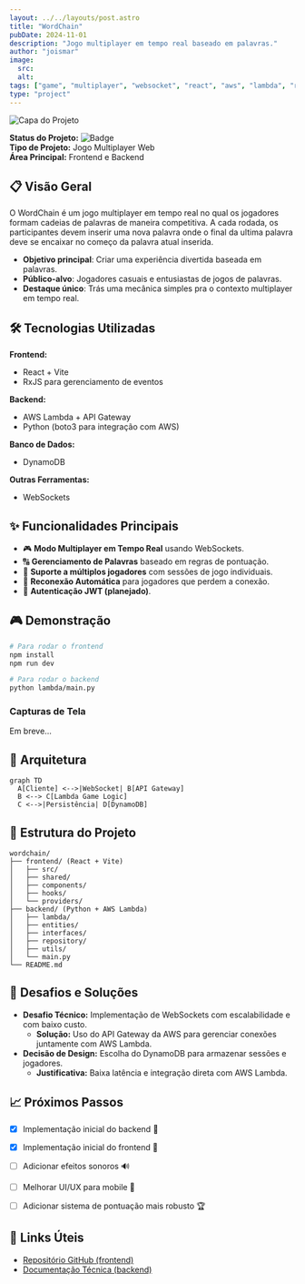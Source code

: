 ```yaml
---
layout: ../../layouts/post.astro
title: "WordChain"
pubDate: 2024-11-01
description: "Jogo multiplayer em tempo real baseado em palavras."
author: "joismar"
image:
  src:
  alt:
tags: ["game", "multiplayer", "websocket", "react", "aws", "lambda", "real world"]
type: "project"
---
```


![Capa do Projeto](https://placehold.co/736x200)

**Status do Projeto:** ![Badge](https://img.shields.io/badge/Status-Em%20Desenvolvimento-green)  
**Tipo de Projeto:** Jogo Multiplayer Web  
**Área Principal:** Frontend e Backend

## 📋 Visão Geral
O WordChain é um jogo multiplayer em tempo real no qual os jogadores formam cadeias de palavras de maneira competitiva. A cada rodada, os participantes devem inserir uma nova palavra onde o final da ultima palavra deve se encaixar no começo da palavra atual inserida. 

- **Objetivo principal**: Criar uma experiência divertida baseada em palavras.
- **Público-alvo**: Jogadores casuais e entusiastas de jogos de palavras.
- **Destaque único**: Trás uma mecânica simples pra o contexto multiplayer em tempo real.

## 🛠️ Tecnologias Utilizadas
**Frontend:**  
- React + Vite  
- RxJS para gerenciamento de eventos  

**Backend:**  
- AWS Lambda + API Gateway  
- Python (boto3 para integração com AWS)  

**Banco de Dados:**  
- DynamoDB  

**Outras Ferramentas:**  
- WebSockets  

## ✨ Funcionalidades Principais
- 🎮 **Modo Multiplayer em Tempo Real** usando WebSockets.
- 🔠 **Gerenciamento de Palavras** baseado em regras de pontuação.
- 👥 **Suporte a múltiplos jogadores** com sessões de jogo individuais.
- 🔄 **Reconexão Automática** para jogadores que perdem a conexão.
- 🔐 **Autenticação JWT (planejado)**.

## 🎮 Demonstração
```bash
# Para rodar o frontend
npm install
npm run dev

# Para rodar o backend
python lambda/main.py
```

### Capturas de Tela
Em breve...

## 🧩 Arquitetura
```mermaid
graph TD
  A[Cliente] <-->|WebSocket| B[API Gateway]
  B <--> C[Lambda Game Logic]
  C <-->|Persistência| D[DynamoDB]
```

## 📂 Estrutura do Projeto
```tree
wordchain/
├── frontend/ (React + Vite)
│   ├── src/
│   ├── shared/
│   ├── components/
│   ├── hooks/
│   └── providers/
├── backend/ (Python + AWS Lambda)
│   ├── lambda/
│   ├── entities/
│   ├── interfaces/
│   ├── repository/
│   ├── utils/
│   └── main.py
└── README.md
```

## 🚀 Desafios e Soluções
- **Desafio Técnico:** Implementação de WebSockets com escalabilidade e com baixo custo.
  - **Solução:** Uso do API Gateway da AWS para gerenciar conexões juntamente com AWS Lambda.
- **Decisão de Design:** Escolha do DynamoDB para armazenar sessões e jogadores.
  - **Justificativa:** Baixa latência e integração direta com AWS Lambda.

## 📈 Próximos Passos
- [x] Implementação inicial do backend 🎯
- [x] Implementação inicial do frontend 🎨
- [ ] Adicionar efeitos sonoros 🔊
- [ ] Melhorar UI/UX para mobile 📱
- [ ] Adicionar sistema de pontuação mais robusto 🏆


## 🔗 Links Úteis
- [Repositório GitHub (frontend)](https://github.com/joismar/word-chain-client)
- [Documentação Técnica (backend)](https://github.com/joismar/word-chain-backend)